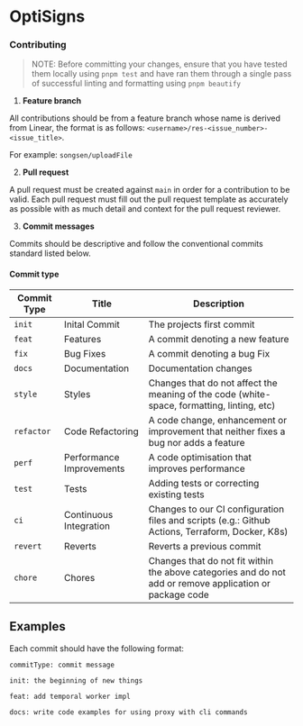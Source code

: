# OptiSigns

### Contributing

> NOTE: Before committing your changes, ensure that you have tested them locally using `pnpm test` and have ran them through a single pass of successful linting and formatting using `pnpm beautify`

1. **Feature branch**

All contributions should be from a feature branch whose name is derived from Linear, the format is as follows: `<username>/res-<issue_number>-<issue_title>`.

For example: `songsen/uploadFile`

2. **Pull request**

A pull request must be created against `main` in order for a contribution to be valid. Each pull request must fill out the pull request template as accurately as possible with as much detail and context for the pull request reviewer.

3. **Commit messages**

Commits should be descriptive and follow the conventional commits standard listed below.

#### Commit type

| Commit Type | Title                    | Description                                                                                              |
| ----------- | ------------------------ | -------------------------------------------------------------------------------------------------------- |
| `init`      | Inital Commit            | The projects first commit                                                                                |
| `feat`      | Features                 | A commit denoting a new feature                                                                          |
| `fix`       | Bug Fixes                | A commit denoting a bug Fix                                                                              |
| `docs`      | Documentation            | Documentation changes                                                                                    |
| `style`     | Styles                   | Changes that do not affect the meaning of the code (white-space, formatting, linting, etc)               |
| `refactor`  | Code Refactoring         | A code change, enhancement or improvement that neither fixes a bug nor adds a feature                    |
| `perf`      | Performance Improvements | A code optimisation that improves performance                                                            |
| `test`      | Tests                    | Adding tests or correcting existing tests                                                                |
| `ci`        | Continuous Integration   | Changes to our CI configuration files and scripts (e.g.: Github Actions, Terraform, Docker, K8s)         |
| `revert`    | Reverts                  | Reverts a previous commit                                                                                |
| `chore`     | Chores                   | Changes that do not fit within the above categories and do not add or remove application or package code |

## Examples

Each commit should have the following format:

```
commitType: commit message
```

```
init: the beginning of new things
```

```
feat: add temporal worker impl
```

```
docs: write code examples for using proxy with cli commands
```
